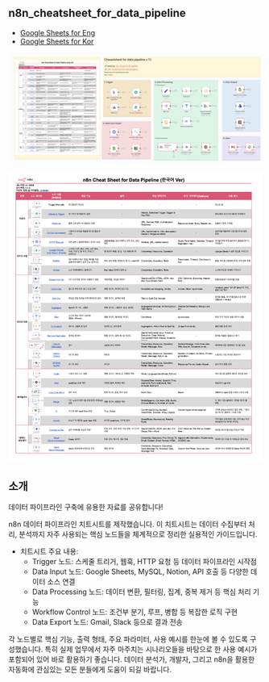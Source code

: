 ## n8n_cheatsheet_for_data_pipeline

- [Google Sheets for Eng](https://docs.google.com/spreadsheets/d/1enboErLA1upWs4NEI7EjbCz9oOJgIVG7BkOU_Ffz990/edit?gid=1162658664#gid=1162658664)
- [Google Sheets for Kor](https://docs.google.com/spreadsheets/d/1enboErLA1upWs4NEI7EjbCz9oOJgIVG7BkOU_Ffz990/edit?usp=sharing)

![workflwo_sc](https://raw.githubusercontent.com/ggplab/n8n_template/main/workflow_for_datapipeline.png)

![sheetcheat_sc](https://raw.githubusercontent.com/ggplab/n8n_template/main/n8n_cheatsheet_for_datapipeline_kor.png)

## 소개
데이터 파이프라인 구축에 유용한 자료를 공유합니다! 

n8n 데이터 파이프라인 치트시트를 제작했습니다. 이 치트시트는 데이터 수집부터 처리, 분석까지 자주 사용되는 핵심 노드들을 체계적으로 정리한 실용적인 가이드입니다.

- 치트시트 주요 내용:
  - Trigger 노드: 스케줄 트리거, 웹훅, HTTP 요청 등 데이터 파이프라인 시작점
  - Data Input 노드: Google Sheets, MySQL, Notion, API 호출 등 다양한 데이터 소스 연결
  - Data Processing 노드: 데이터 변환, 필터링, 집계, 중복 제거 등 핵심 처리 기능
  - Workflow Control 노드: 조건부 분기, 루프, 병합 등 복잡한 로직 구현
  - Data Export 노드: Gmail, Slack 등으로 결과 전송

각 노드별로 핵심 기능, 출력 형태, 주요 파라미터, 사용 예시를 한눈에 볼 수 있도록 구성했습니다. 특히 실제 업무에서 자주 마주치는 시나리오들을 바탕으로 한 사용 예시가 포함되어 있어 바로 활용하기 좋습니다.
데이터 분석가, 개발자, 그리고 n8n을 활용한 자동화에 관심있는 모든 분들에게 도움이 되길 바랍니다.

## 

